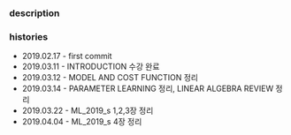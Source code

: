 ### description

### histories
- 2019.02.17 - first commit
- 2019.03.11 - INTRODUCTION 수강 완료
- 2019.03.12 - MODEL AND COST FUNCTION 정리
- 2019.03.14 - PARAMETER LEARNING 정리, LINEAR ALGEBRA REVIEW 정리
- 2019.03.22 - ML_2019_s 1,2,3장 정리
- 2019.04.04 - ML_2019_s 4장 정리